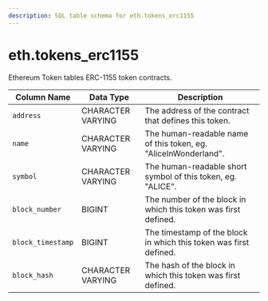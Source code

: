 ```yaml
---
description: SQL table schema for eth.tokens_erc1155
---
```


# eth.tokens\_erc1155

Ethereum Token tables ERC-1155 token contracts.

| Column Name       | Data Type         | Description                                                       |
| ----------------- | ----------------- | ----------------------------------------------------------------- |
| `address`         | CHARACTER VARYING | The address of the contract that defines this token.              |
| `name`            | CHARACTER VARYING | The human-readable name of this token, eg. "AliceInWonderland".   |
| `symbol`          | CHARACTER VARYING | The human-readable short symbol of this token, eg. "ALICE".       |
| `block_number`    | BIGINT            | The number of the block in which this token was first defined.    |
| `block_timestamp` | BIGINT            | The timestamp of the block in which this token was first defined. |
| `block_hash`      | CHARACTER VARYING | The hash of the block in which this token was first defined.      |
